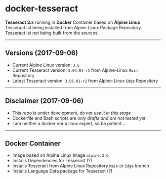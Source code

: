 # docker-tesseract

**Tesseract 3.x** running in **Docker** Container based on **Alpine Linux**  
Tesseract ist being installed from Alpine Linux Package Repository.  
Tesseract ist _not_ being built from the sources.   

_____
## Versions (2017-09-06)
- Current Alpine Linux version:  `3.6`
- Current Tesseract version:  `3.04.01-r1` from Alpine-Linux `Main` Repository
- Latest Tesseract version:  `3.05.01-r2` from Alpine-Linux `Edge` Repository   

_____
## Disclaimer (2017-09-06)  

- This repo is under development, _do not use it in this stage_
- Dockerfile and Bash scripts are _only drafts and are not tested yet_  
- I am neither a docker nor a linux expert, so be patient...  

_____
## Docker Container  
- Image based on Alpine Linux Image `alpine:3.6`
- Installs Dependencies for Tesseract (?)
- Installs Tesseract from Alpine Linux Repository `Main` or `Edge` branch
- Installs Language Data package for Tesseract (?)
